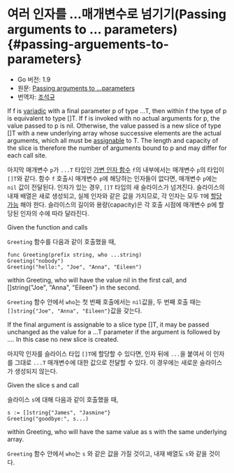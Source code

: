 # 여러 인자를 ...매개변수로 넘기기(Passing arguments to ... parameters) {#passing-arguements-to-parameters}

* Go 버전: 1.9
* 원문: [Passing arguments to ...parameters](https://golang.org/ref/spec#Passing_arguments_to_..._parameters)
* 번역자: [조석규](@ezaurum)

If f is [variadic](/Types/function_types.html) with a final parameter p of type ...T, then within f the type of p is equivalent to type []T. If f is invoked with no actual arguments for p, the value passed to p is nil. Otherwise, the value passed is a new slice of type []T with a new underlying array whose successive elements are the actual arguments, which all must be [assignable](/Properties%20of%20types%20and%20values/assignability.html) to T. The length and capacity of the slice is therefore the number of arguments bound to p and may differ for each call site.

마지막 매개변수 `p`가 `...T` 타입인 [가변 인자 함수](/Types/function_types.html) `f`의 내부에서는 매개변수 `p`의 타입이 `[]T`와 같다. 함수 `f` 호출시 매개변수 `p`에 해당하는 인자들이 없다면, 매개변수 `p`에는 `nil` 값이 전달된다. 인자가 있는 경우, `[]T` 타입의 새 슬라이스가 넘겨진다. 슬라이스의  내재 배열은 새로 생성되고, 실제 인자와 같은 값을 가지므로, 각 인자는 모두 `T`에 [할당 가능](/Properties%20of%20types%20and%20values/assignability.html) 해야 한다. 슬라이스의 길이와 용량(capacity)은 각 호출 시점에 매개변수 p에 할당된 인자의 수에 따라 달라진다.

Given the function and calls

`Greeting` 함수를 다음과 같이 호출했을 때,

```
func Greeting(prefix string, who ...string)
Greeting("nobody")
Greeting("hello:", "Joe", "Anna", "Eileen")
```

within Greeting, who will have the value nil in the first call, and []string{"Joe", "Anna", "Eileen"} in the second.

`Greeting` 함수 안에서 `who`는 첫 번째 호출에서는 `nil`값을, 두 번째 호출 때는 `[]string{"Joe", "Anna", "Eileen"}`값을 갖는다.

If the final argument is assignable to a slice type []T, it may be passed unchanged as the value for a ...T parameter if the argument is followed by .... In this case no new slice is created.

마지막 인자를 슬라이스 타입 `[]T`에 할당할 수 있다면, 인자 뒤에 `...`을 붙여서 이 인자를 그대로 `...T` 매개변수에 대한 값으로 전달할 수 있다. 이 경우에는 새로운 슬라이스가 생성되지 않는다.

Given the slice s and call

슬라이스 `s`에 대해 다음과 같이 호출했을 때,

```
s := []string{"James", "Jasmine"}
Greeting("goodbye:", s...)
```

within Greeting, who will have the same value as s with the same underlying array.

`Greeting` 함수 안에서 `who`는 `s` 와 같은 값을 가질 것이고, 내재 배열도 `s`와 같을 것이다.
